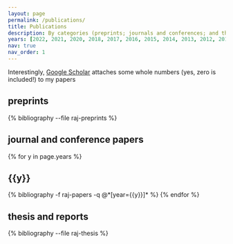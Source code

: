 ```yaml
---
layout: page
permalink: /publications/
title: Publications
description: By categories (preprints; journals and conferences; and thesis and reports) in reversed chronological order.
years: [2022, 2021, 2020, 2018, 2017, 2016, 2015, 2014, 2013, 2012, 2011, 2010]
nav: true
nav_order: 1
---
```

Interestingly, [Google Scholar](https://scholar.google.com/citations?hl=en&user=GH4f3-sAAAAJ&view_op=list_works&sortby=pubdate) attaches some whole numbers (yes, zero is included!) to my papers

<!-- _pages/publications.md -->
<!-- <div class="publications">

{%- for y in page.years %}
  <h2 class="year">{{y}}</h2>
  {% bibliography -f papers -q @*[year={{y}}]* %}
{% endfor %}

</div> -->

## preprints

<div class="publications">

{% bibliography --file raj-preprints %}

</div>

## journal and conference papers

<div class="publications">

{% for y in page.years %}
  <h2 class="year">{{y}}</h2>
  {% bibliography -f raj-papers -q @*[year={{y}}]* %}
{% endfor %}


</div>

## thesis and reports

<div class="publications">

{% bibliography --file raj-thesis %}

</div>
